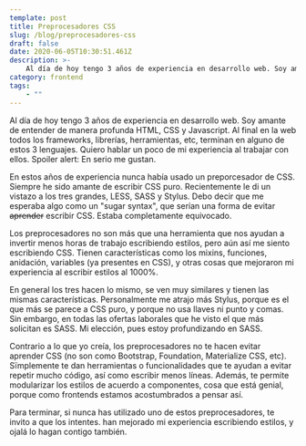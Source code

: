 ```yaml
---
template: post
title: Preprocesadores CSS
slug: /blog/preprocesadores-css
draft: false
date: 2020-06-05T10:30:51.461Z
description: >-
    Al día de hoy tengo 3 años de experiencia en desarrollo web. Soy amante de entender de manera profunda HTML, CSS y Javascript. Al final en la web todos los frameworks, librerías, herramientas, etc, terminan en alguno de estos 3 lenguajes. Quiero hablar un poco de mi experiencia al trabajar con ellos. Spoiler alert: En serio me gustan.
category: frontend
tags:
    - ""
---
```


Al día de hoy tengo 3 años de experiencia en desarrollo web. Soy amante de entender de manera profunda HTML, CSS y Javascript. Al final en la web todos los frameworks, librerías, herramientas, etc, terminan en alguno de estos 3 lenguajes. Quiero hablar un poco de mi experiencia al trabajar con ellos. Spoiler alert: En serio me gustan.

En estos años de experiencia nunca había usado un preporcesador de CSS. Siempre he sido amante de escribir CSS puro. Recientemente le di un vistazo a los tres grandes, LESS, SASS y Stylus. Debo decir que me esperaba algo como un "sugar syntax", que serían una forma de evitar ~~aprender~~ escribir CSS. Estaba completamente equivocado.

Los preprocesadores no son más que una herramienta que nos ayudan a invertir menos horas de trabajo escribiendo estilos, pero aún así me siento escribiendo CSS. Tienen características como los mixins, funciones, anidación, variables (ya presentes en CSS), y otras cosas que mejoraron mi experiencia al escribir estilos al 1000%.

En general los tres hacen lo mismo, se ven muy similares y tienen las mismas características. Personalmente me atrajo más Stylus, porque es el que más se parece a CSS puro, y porque no usa  llaves ni punto y comas. Sin embargo, en todas las ofertas laborales que he visto el que más solicitan es SASS. Mi elección, pues estoy profundizando en SASS.

Contrario a lo que yo creía, los preprocesadores no te hacen evitar aprender CSS (no son como Bootstrap, Foundation, Materialize CSS, etc). Sïmplemente te dan herramientas o funcionalidades que te ayudan a evitar repetir mucho código, así como escribir menos líneas. Además, te permite modularizar los estilos de acuerdo a componentes, cosa que está genial, porque como frontends estamos acostumbrados a pensar así.

Para terminar, si nunca has utilizado uno de estos preprocesadores, te invito a que los intentes. han mejorado mi experiencia escribiendo estilos, y ojalá lo hagan contigo también.